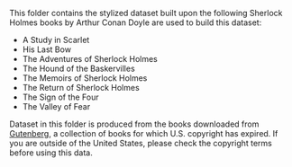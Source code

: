 This folder contains the stylized dataset built upon the following Sherlock Holmes books by Arthur Conan Doyle are used to build this dataset: 
* A Study in Scarlet
* His Last Bow
* The Adventures of Sherlock Holmes
* The Hound of the Baskervilles
* The Memoirs of Sherlock Holmes
* The Return of Sherlock Holmes
* The Sign of the Four
* The Valley of Fear

Dataset in this folder is produced from the books downloaded from [Gutenberg](https://www.gutenberg.org/wiki/Main_Page), a collection of books for which U.S. copyright has expired. If you are outside of the United States, please check the copyright terms before using this data.
